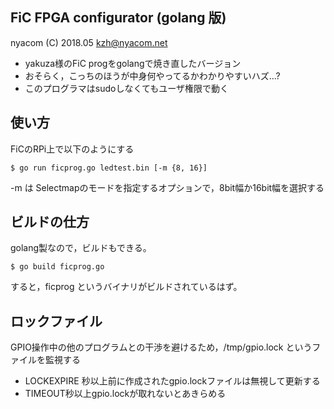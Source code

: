 FiC FPGA configurator (golang 版)
----

nyacom (C) 2018.05 <kzh@nyacom.net>

* yakuza様のFiC progをgolangで焼き直したバージョン
* おそらく，こっちのほうが中身何やってるかわかりやすいハズ...?
* このプログラマはsudoしなくてもユーザ権限で動く

使い方
----

FiCのRPi上で以下のようにする

    $ go run ficprog.go ledtest.bin [-m {8, 16}]

-m は Selectmapのモードを指定するオプションで，8bit幅か16bit幅を選択する

ビルドの仕方
----

golang製なので，ビルドもできる。

    $ go build ficprog.go

すると，ficprog というバイナリがビルドされているはず。


ロックファイル
----
GPIO操作中の他のプログラムとの干渉を避けるため，/tmp/gpio.lock というファイルを監視する

* LOCKEXPIRE 秒以上前に作成されたgpio.lockファイルは無視して更新する
* TIMEOUT秒以上gpio.lockが取れないとあきらめる

